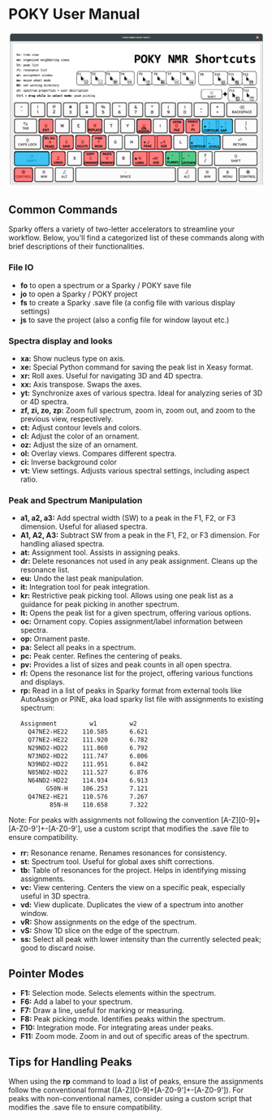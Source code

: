 # POKY User Manual

![POKY / SPARKY shortcuts cheat sheet](./images/poky_cheat_sheet_screenshot.png)


## Common Commands

Sparky offers a variety of two-letter accelerators to streamline your workflow. Below, you'll find a categorized list of these commands along with brief descriptions of their functionalities.


### File IO

- **fo** to open a spectrum or a Sparky / POKY save file
- **jo** to open a Sparky / POKY project
- **fs** to create a Sparky .save file (a config file with various display settings)
- **js** to save the project (also a config file for window layout etc.)


### Spectra display and looks
- **xa:** Show nucleus type on axis.
- **xe:** Special Python command for saving the peak list in Xeasy format.
- **xr:** Roll axes. Useful for navigating 3D and 4D spectra.
- **xx:** Axis transpose. Swaps the axes.
- **yt:** Synchronize axes of various spectra. Ideal for analyzing series of 3D or 4D spectra.
- **zf, zi, zo, zp:** Zoom full spectrum, zoom in, zoom out, and zoom to the previous view, respectively.
- **ct:** Adjust contour levels and colors.
- **cl:** Adjust the color of an ornament.
- **oz:** Adjust the size of an ornament.
- **ol:** Overlay views. Compares different spectra.
- **ci:** Inverse background color
- **vt:** View settings. Adjusts various spectral settings, including aspect ratio.

### Peak and Spectrum Manipulation

- **a1, a2, a3:** Add spectral width (SW) to a peak in the F1, F2, or F3 dimension. Useful for aliased spectra.
- **A1, A2, A3:** Subtract SW from a peak in the F1, F2, or F3 dimension. For handling aliased spectra.
- **at:** Assignment tool. Assists in assigning peaks.
- **dr:** Delete resonances not used in any peak assignment. Cleans up the resonance list.
- **eu:** Undo the last peak manipulation.
- **it:** Integration tool for peak integration.
- **kr:** Restrictive peak picking tool. Allows using one peak list as a guidance for peak picking in another spectrum.
- **lt:** Opens the peak list for a given spectrum, offering various options.
- **oc:** Ornament copy. Copies assignment/label information between spectra.
- **op:** Ornament paste.
- **pa:** Select all peaks in a spectrum.
- **pc:** Peak center. Refines the centering of peaks.
- **pv:** Provides a list of sizes and peak counts in all open spectra.
- **rl:** Opens the resonance list for the project, offering various functions and displays.
- **rp:** Read in a list of peaks in Sparky format from external tools like AutoAssign or PINE, aka load sparky list file with assignments to existing spectrum:
    ```
    Assignment         w1         w2  
      Q47NE2-HE22    110.585      6.621 
      Q77NE2-HE22    111.920      6.782 
      N29ND2-HD22    111.860      6.792 
      N73ND2-HD22    111.747      6.806 
      N39ND2-HD22    111.951      6.842 
      N85ND2-HD22    111.527      6.876 
      N64ND2-HD22    114.934      6.913 
           G50N-H    106.253      7.121 
      Q47NE2-HE21    110.576      7.267 
            85N-H    110.658      7.322 
    ```
 
Note: For peaks with assignments not following the convention [A-Z][0-9]+[A-Z0-9']+-[A-Z0-9'], use a custom script that modifies the .save file to ensure compatibility.

- **rr:** Resonance rename. Renames resonances for consistency.
- **st:** Spectrum tool. Useful for global axes shift corrections.
- **tb:** Table of resonances for the project. Helps in identifying missing assignments.
- **vc:** View centering. Centers the view on a specific peak, especially useful in 3D spectra.
- **vd:** View duplicate. Duplicates the view of a spectrum into another window.
- **vR:** Show assignments on the edge of the spectrum.
- **vS:** Show 1D slice on the edge of the spectrum.
- **ss:** Select all peak with lower intensity than the currently selected peak; good to discard noise.


## Pointer Modes

- **F1:** Selection mode. Selects elements within the spectrum.
- **F6:** Add a label to your spectrum.
- **F7:** Draw a line, useful for marking or measuring.
- **F8:** Peak picking mode. Identifies peaks within the spectrum.
- **F10:** Integration mode. For integrating areas under peaks.
- **F11:** Zoom mode. Zoom in and out of specific areas of the spectrum.

## Tips for Handling Peaks

When using the **rp** command to load a list of peaks, ensure the assignments follow the conventional format ([A-Z][0-9]+[A-Z0-9']+-[A-Z0-9']). For peaks with non-conventional names, consider using a custom script that modifies the .save file to ensure compatibility.

